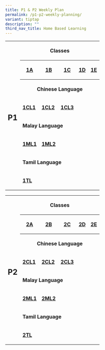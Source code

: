 ```yaml
---
title: P1 & P2 Weekly Plan
permalink: /p1-p2-weekly-planning/
variant: tiptap
description: ""
third_nav_title: Home Based Learning
---
```

<table style="minWidth: 150px">
<colgroup>
<col>
<col>
<col>
<col>
<col>
<col>
</colgroup>
<tbody>
<tr>
<th rowspan="8" colspan="1">
<h2>P1</h2>
</th>
<th rowspan="1" colspan="5">
<p>Classes</p>
</th>
</tr>
<tr>
<th rowspan="1" colspan="1">
<p><strong><a href="/files/Home Based Learning/HBL_Weekly_Plan_T3W8__13_14_Aug__1A.pdf" rel="noopener noreferrer nofollow" target="_blank">1A</a></strong>
</p>
</th>
<th rowspan="1" colspan="1">
<p><strong><a href="/files/Home Based Learning/HBL_Weekly_Plan_T3W8__13_14_Aug__1B.pdf" rel="noopener noreferrer nofollow" target="_blank">1B</a></strong>
</p>
</th>
<th rowspan="1" colspan="1">
<p><strong><a href="/files/Home Based Learning/HBL_Weekly_Plan_T4W6__14_16_Oct__1C.pdf" rel="noopener noreferrer nofollow" target="_blank">1C</a></strong>
</p>
</th>
<th rowspan="1" colspan="1">
<p><strong><a href="/files/Home Based Learning/HBL_Weekly_Plan_T4W6__14_16_Oct__1D.pdf" rel="noopener noreferrer nofollow" target="_blank">1D</a></strong>
</p>
</th>
<th rowspan="1" colspan="1">
<p><strong><a href="/files/Home Based Learning/HBL_Weekly_Plan_T4W6__14_16_Oct__1E.pdf" rel="noopener noreferrer nofollow" target="_blank">1E</a></strong>
</p>
</th>
</tr>
<tr>
<th rowspan="1" colspan="5">
<p>Chinese Language</p>
</th>
</tr>
<tr>
<td rowspan="1" colspan="1">
<p><strong><a href="/files/Home Based Learning/HBL_MT_Weekly_Plan_T3W8__13_14_Aug__1CL1.pdf" rel="noopener noreferrer nofollow" target="_blank">1CL1</a></strong>
</p>
</td>
<td rowspan="1" colspan="1">
<p><strong><a href="/files/Home Based Learning/HBL_MT_Weekly_Plan_T3W8__13_14_Aug__1CL2.pdf" rel="noopener noreferrer nofollow" target="_blank">1CL2</a></strong>
</p>
</td>
<td rowspan="1" colspan="1">
<p><strong><a href="/files/Home Based Learning/HBL_MT_Weekly_Plan_T4W6__14_16_Oct__1CL3.pdf" rel="noopener noreferrer nofollow" target="_blank">1CL3</a></strong>
</p>
</td>
<td rowspan="1" colspan="1">
<p></p>
</td>
<td rowspan="1" colspan="1">
<p></p>
</td>
</tr>
<tr>
<td rowspan="1" colspan="5">
<p><strong>Malay Language</strong>
</p>
</td>
</tr>
<tr>
<td rowspan="1" colspan="1">
<p><strong><a href="/files/Home Based Learning/HBL_MT_Weekly_Plan_T4W6__14_16_Oct__1ML1.pdf" rel="noopener noreferrer nofollow" target="_blank">1ML1</a></strong>
</p>
</td>
<td rowspan="1" colspan="1">
<p><strong><a href="/files/Home Based Learning/HBL_MT_Weekly_Plan_T4W6__14_16_Oct__1ML2.pdf" rel="noopener noreferrer nofollow" target="_blank">1ML2</a></strong>
</p>
</td>
<td rowspan="1" colspan="1">
<p></p>
</td>
<td rowspan="1" colspan="1">
<p></p>
</td>
<td rowspan="1" colspan="1">
<p></p>
</td>
</tr>
<tr>
<td rowspan="1" colspan="5">
<p><strong>Tamil Language</strong>
</p>
</td>
</tr>
<tr>
<td rowspan="1" colspan="1">
<p><strong><a href="/files/Home Based Learning/HBL_MT_Weekly_Plan_T3W8__13_14_Aug__1TL.pdf" rel="noopener noreferrer nofollow" target="_blank">1TL</a></strong>
</p>
</td>
<td rowspan="1" colspan="1">
<p></p>
</td>
<td rowspan="1" colspan="1">
<p></p>
</td>
<td rowspan="1" colspan="1">
<p></p>
</td>
<td rowspan="1" colspan="1">
<p></p>
</td>
</tr>
</tbody>
</table>
<table style="minWidth: 150px">
<colgroup>
<col>
<col>
<col>
<col>
<col>
<col>
</colgroup>
<tbody>
<tr>
<th rowspan="8" colspan="1">
<h2>P2</h2>
</th>
<th rowspan="1" colspan="5">
<p>Classes</p>
</th>
</tr>
<tr>
<th rowspan="1" colspan="1">
<p><a href="/files/Home Based Learning/HBL_Weekly_Plan_T4W6__14_16_Oct__2A.pdf" rel="noopener noreferrer nofollow" target="_blank">2A</a>
</p>
</th>
<th rowspan="1" colspan="1">
<p><a href="/files/Home Based Learning/HBL_Weekly_Plan_T4W6__14_16_Oct__2B.pdf" rel="noopener noreferrer nofollow" target="_blank">2B</a>
</p>
</th>
<th rowspan="1" colspan="1">
<p><a href="/files/Home Based Learning/HBL_Weekly_Plan_T4W6__14_16_Oct__2C.pdf" rel="noopener noreferrer nofollow" target="_blank">2C</a>
</p>
</th>
<th rowspan="1" colspan="1">
<p><a href="/files/Home Based Learning/HBL_Weekly_Plan_T4W6__14_16_Oct__2D.pdf" rel="noopener noreferrer nofollow" target="_blank">2D</a>
</p>
</th>
<th rowspan="1" colspan="1">
<p><a href="/files/Home Based Learning/HBL_Weekly_Plan_T4W6__14_16_Oct__2E.pdf" rel="noopener noreferrer nofollow" target="_blank">2E</a>
</p>
</th>
</tr>
<tr>
<th rowspan="1" colspan="5">
<p>Chinese Language</p>
</th>
</tr>
<tr>
<td rowspan="1" colspan="1">
<p><strong><a href="/files/Home Based Learning/HBL_MT_Weekly_Plan_T4W6__14_16_Oct__2CL1.pdf" rel="noopener noreferrer nofollow" target="_blank">2CL1</a></strong>
</p>
</td>
<td rowspan="1" colspan="1">
<p><strong><a href="/files/Home Based Learning/HBL_MT_Weekly_Plan_T4W6__14_16_Oct__2CL2.pdf" rel="noopener noreferrer nofollow" target="_blank">2CL2</a></strong>
</p>
</td>
<td rowspan="1" colspan="1">
<p><strong><a href="/files/Home Based Learning/HBL_MT_Weekly_Plan_T4W6__14_16_Oct__2CL3.pdf" rel="noopener noreferrer nofollow" target="_blank">2CL3</a></strong>
</p>
</td>
<td rowspan="1" colspan="1">
<p></p>
</td>
<td rowspan="1" colspan="1">
<p></p>
</td>
</tr>
<tr>
<td rowspan="1" colspan="5">
<p><strong>Malay Language</strong>
</p>
</td>
</tr>
<tr>
<td rowspan="1" colspan="1">
<p><strong><a href="/files/Home Based Learning/HBL_MT_Weekly_Plan_T4W6__14_16_Oct__2ML1.pdf" rel="noopener noreferrer nofollow" target="_blank">2ML1</a></strong>
</p>
</td>
<td rowspan="1" colspan="1">
<p><strong><a href="/files/Home Based Learning/HBL_MT_Weekly_Plan_T4W6__14_16_Oct__2ML2.pdf" rel="noopener noreferrer nofollow" target="_blank">2ML2</a></strong>
</p>
</td>
<td rowspan="1" colspan="1">
<p></p>
</td>
<td rowspan="1" colspan="1">
<p></p>
</td>
<td rowspan="1" colspan="1">
<p></p>
</td>
</tr>
<tr>
<td rowspan="1" colspan="5">
<p><strong>Tamil Language</strong>
</p>
</td>
</tr>
<tr>
<td rowspan="1" colspan="1">
<p><strong><a href="/files/Home Based Learning/HBL_MT_Weekly_Plan_T4W6__14_16_Oct__2TL.pdf" rel="noopener noreferrer nofollow" target="_blank">2TL</a></strong>
</p>
</td>
<td rowspan="1" colspan="1">
<p></p>
</td>
<td rowspan="1" colspan="1">
<p></p>
</td>
<td rowspan="1" colspan="1">
<p></p>
</td>
<td rowspan="1" colspan="1">
<p></p>
</td>
</tr>
</tbody>
</table>
<p></p>